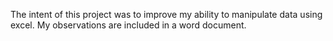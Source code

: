 The intent of this project was to improve my ability to manipulate data using excel. 
My observations are included in a word document. 
